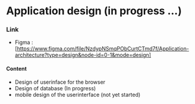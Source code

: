 # Application design (in progress ...)
### Link 
- Figma : [https://www.figma.com/file/NzdypNSmqPObCurtCTmd7f/Application-architecture?type=design&node-id=0-1&mode=design]
#### Content 
- Design of userinface for the browser
- Design of database (In progress)
- mobile design of the userinterface (not yet started)
